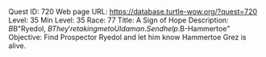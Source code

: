 Quest ID: 720
Web page URL: https://database.turtle-wow.org/?quest=720
Level: 35
Min Level: 35
Race: 77
Title: A Sign of Hope
Description: <There is text roughly scribbled in chalk on the map.>$B$B"Ryedol, $BThey're taking me to Uldaman. Send help.$B-Hammertoe"
Objective: Find Prospector Ryedol and let him know Hammertoe Grez is alive.
